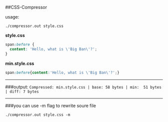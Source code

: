 ##CSS-Compressor

usage:

`
./compressor.out style.css
`


**style.css**
```css
span:before {
  content: 'Hello, what is \'Big Ban\'?';
}
```

**min.style.css**
```css
span:before{content:'Hello, what is \'Big Ban\'?';}
```

<hr>

###output:
`
Compressed: min.style.css
  | base: 58 bytes
  | min:  51 bytes
  | diff: 7 bytes
`

<hr>

###you can use -m flag to rewrite soure file

`
./compressor.out style.css -m
`
